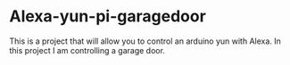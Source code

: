 # Alexa-yun-pi-garagedoor
This is a project that will allow you to control an arduino yun with Alexa.  In this project I am controlling a garage door.
